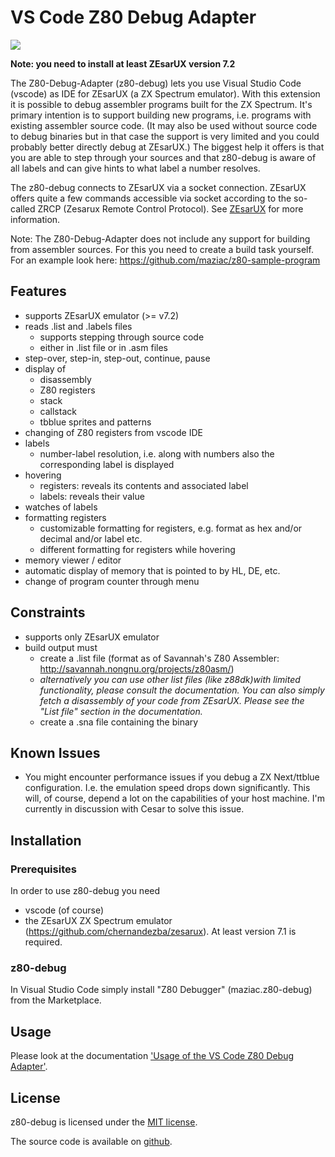 # VS Code Z80 Debug Adapter

![](documentation/images/main.gif)

**Note: you need to install at least ZEsarUX version 7.2**

The Z80-Debug-Adapter (z80-debug) lets you use Visual Studio Code (vscode) as IDE for ZEsarUX (a ZX Spectrum emulator).
With this extension it is possible to debug assembler programs built for the ZX Spectrum.
It's primary intention is to support building new programs, i.e. programs with existing assembler source code.
(It may also be used without source code to debug binaries but in that case the support is very limited and you could probably better directly debug at ZEsarUX.)
The biggest help it offers is that you are able to step through your sources and that  z80-debug is aware of all labels and can give hints to what label a number resolves.

The z80-debug connects to ZEsarUX via a socket connection. ZEsarUX offers quite a few commands accessible via socket according to the so-called ZRCP (Zesarux Remote Control Protocol). See [ZEsarUX](https://github.com/chernandezba/zesarux) for more information.

Note: The Z80-Debug-Adapter does not include any support for building from assembler sources. For this you need to create a build task yourself. For an example look here: https://github.com/maziac/z80-sample-program

## Features

- supports ZEsarUX emulator (>= v7.2)
- reads .list and .labels files
	- supports stepping through source code
	- either in .list file or in .asm files
- step-over, step-in, step-out, continue, pause
- display of
	- disassembly
	- Z80 registers
	- stack
	- callstack
	- tbblue sprites and patterns
- changing of Z80 registers from vscode IDE
- labels
	- number-label resolution, i.e. along with numbers also the corresponding label is displayed
- hovering
	- registers: reveals its contents and associated label
	- labels: reveals their value
- watches of labels
- formatting registers
	- customizable formatting for registers, e.g. format as hex and/or decimal and/or label etc.
	- different formatting for registers while hovering
- memory viewer / editor
- automatic display of memory that is pointed to by HL, DE, etc.
- change of program counter through menu


## Constraints

- supports only ZEsarUX emulator
- build output must
	- create a .list file (format as of Savannah's Z80 Assembler: http://savannah.nongnu.org/projects/z80asm/)
	- _alternatively you can use other list files (like z88dk)with limited functionality, please consult the documentation. You can also simply fetch a disassembly of your code from ZEsarUX. Please see the "List file" section in the documentation._
	- create a .sna file containing the binary


## Known Issues

-  You might encounter performance issues if you debug a ZX Next/ttblue configuration. I.e. the emulation speed drops down significantly. This will, of course, depend a lot on the capabilities of your host machine. I'm currently in discussion with Cesar to solve this issue.


## Installation

### Prerequisites

In order to use z80-debug you need
- vscode (of course)
- the ZEsarUX ZX Spectrum emulator (https://github.com/chernandezba/zesarux). At least version 7.1 is required.


### z80-debug

In Visual Studio Code simply install "Z80 Debugger" (maziac.z80-debug) from the Marketplace.


## Usage

Please look at the documentation ['Usage of the VS Code Z80 Debug Adapter'](documentation/Usage.md).


## License

z80-debug is licensed under the [MIT license](https://github.com/maziac/z80-debug/blob/master/LICENSE.txt).

The source code is available on [github](https://github.com/maziac/z80-debug).
